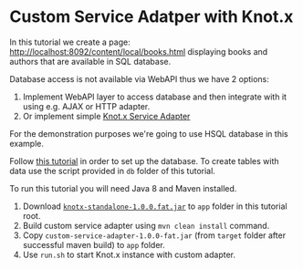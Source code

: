 # Custom Service Adatper with Knot.x

In this tutorial we create a page: [http://localhost:8092/content/local/books.html](http://localhost:8092/content/local/books.html) 
displaying books and authors that are available in SQL database.

Database access is not available via WebAPI thus we have 2 options:

1. Implement WebAPI layer to access database and then integrate with it using e.g. AJAX or HTTP adapter.
2. Or implement simple [Knot.x Service Adapter](https://github.com/Cognifide/knotx/wiki/ServiceAdapter)


For the demonstration purposes we're going to use HSQL database in this example.

Follow [this tutorial](http://o7planning.org/en/10287/installing-and-configuring-hsqldb-database)
in order to set up the database.
To create tables with data use the script provided in `db` folder of this tutorial.

To run this tutorial you will need Java 8 and Maven installed.

1. Download [`knotx-standalone-1.0.0.fat.jar`](https://oss.sonatype.org/content/groups/public/io/knotx/knotx-standalone/1.0.0/knotx-standalone-1.0.0.fat.jar)
to `app` folder in this tutorial root.
2. Build custom service adapter using `mvn clean install` command.
3. Copy `custom-service-adapter-1.0.0-fat.jar` (from `target` folder after successful maven build) 
to `app` folder.
4. Use `run.sh` to start Knot.x instance with custom adapter.